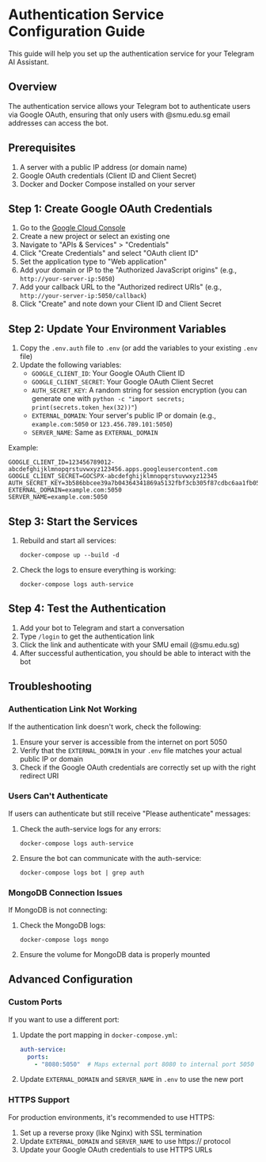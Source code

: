 # Authentication Service Configuration Guide

This guide will help you set up the authentication service for your Telegram AI Assistant.

## Overview

The authentication service allows your Telegram bot to authenticate users via Google OAuth, ensuring that only users with @smu.edu.sg email addresses can access the bot.

## Prerequisites

1. A server with a public IP address (or domain name)
2. Google OAuth credentials (Client ID and Client Secret)
3. Docker and Docker Compose installed on your server

## Step 1: Create Google OAuth Credentials

1. Go to the [Google Cloud Console](https://console.cloud.google.com/)
2. Create a new project or select an existing one
3. Navigate to "APIs & Services" > "Credentials"
4. Click "Create Credentials" and select "OAuth client ID"
5. Set the application type to "Web application"
6. Add your domain or IP to the "Authorized JavaScript origins" (e.g., `http://your-server-ip:5050`)
7. Add your callback URL to the "Authorized redirect URIs" (e.g., `http://your-server-ip:5050/callback`)
8. Click "Create" and note down your Client ID and Client Secret

## Step 2: Update Your Environment Variables

1. Copy the `.env.auth` file to `.env` (or add the variables to your existing `.env` file)
2. Update the following variables:
   - `GOOGLE_CLIENT_ID`: Your Google OAuth Client ID
   - `GOOGLE_CLIENT_SECRET`: Your Google OAuth Client Secret
   - `AUTH_SECRET_KEY`: A random string for session encryption (you can generate one with `python -c "import secrets; print(secrets.token_hex(32))"`)
   - `EXTERNAL_DOMAIN`: Your server's public IP or domain (e.g., `example.com:5050` or `123.456.789.101:5050`)
   - `SERVER_NAME`: Same as `EXTERNAL_DOMAIN`

Example:
```
GOOGLE_CLIENT_ID=123456789012-abcdefghijklmnopqrstuvwxyz123456.apps.googleusercontent.com
GOOGLE_CLIENT_SECRET=GOCSPX-abcdefghijklmnopqrstuvwxyz12345
AUTH_SECRET_KEY=3b586bbcee39a7b04364341869a5132fbf3cb305f87cdbc6aa1fb053c1e395e8
EXTERNAL_DOMAIN=example.com:5050
SERVER_NAME=example.com:5050
```

## Step 3: Start the Services

1. Rebuild and start all services:
   ```
   docker-compose up --build -d
   ```

2. Check the logs to ensure everything is working:
   ```
   docker-compose logs auth-service
   ```

## Step 4: Test the Authentication

1. Add your bot to Telegram and start a conversation
2. Type `/login` to get the authentication link
3. Click the link and authenticate with your SMU email (@smu.edu.sg)
4. After successful authentication, you should be able to interact with the bot

## Troubleshooting

### Authentication Link Not Working

If the authentication link doesn't work, check the following:

1. Ensure your server is accessible from the internet on port 5050
2. Verify that the `EXTERNAL_DOMAIN` in your `.env` file matches your actual public IP or domain
3. Check if the Google OAuth credentials are correctly set up with the right redirect URI

### Users Can't Authenticate

If users can authenticate but still receive "Please authenticate" messages:

1. Check the auth-service logs for any errors:
   ```
   docker-compose logs auth-service
   ```
2. Ensure the bot can communicate with the auth-service:
   ```
   docker-compose logs bot | grep auth
   ```

### MongoDB Connection Issues

If MongoDB is not connecting:

1. Check the MongoDB logs:
   ```
   docker-compose logs mongo
   ```
2. Ensure the volume for MongoDB data is properly mounted

## Advanced Configuration

### Custom Ports

If you want to use a different port:

1. Update the port mapping in `docker-compose.yml`:
   ```yaml
   auth-service:
     ports:
       - "8080:5050"  # Maps external port 8080 to internal port 5050
   ```
2. Update `EXTERNAL_DOMAIN` and `SERVER_NAME` in `.env` to use the new port

### HTTPS Support

For production environments, it's recommended to use HTTPS:

1. Set up a reverse proxy (like Nginx) with SSL termination
2. Update `EXTERNAL_DOMAIN` and `SERVER_NAME` to use https:// protocol
3. Update your Google OAuth credentials to use HTTPS URLs